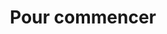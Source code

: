 ---
title: Pour commencer
description: Si vous débutez avec Carte Facile, commencez par ces guides
layout: layouts/docs.njk
eleventyNavigation:
  key: Pour commencer
  order: 1
  nav: docs
permalink: false
---